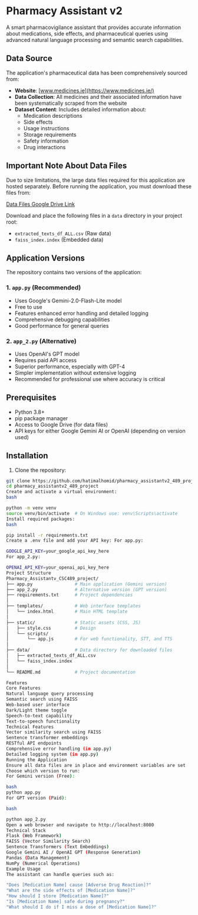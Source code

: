 # Pharmacy Assistant v2

A smart pharmacovigilance assistant that provides accurate information about medications, side effects, and pharmaceutical queries using advanced natural language processing and semantic search capabilities.

## Data Source

The application's pharmaceutical data has been comprehensively sourced from:
- **Website**: [www.medicines.ie](https://www.medicines.ie/)
- **Data Collection**: All medicines and their associated information have been systematically scraped from the website
- **Dataset Content**: Includes detailed information about:
  - Medication descriptions
  - Side effects
  - Usage instructions
  - Storage requirements
  - Safety information
  - Drug interactions

## Important Note About Data Files

Due to size limitations, the large data files required for this application are hosted separately. Before running the application, you must download these files from:

[Data Files Google Drive Link](https://drive.google.com/drive/folders/1UFqNZLgaONLWUcntWtDQlajgSi4sFNg4?usp=drive_link)

Download and place the following files in a `data` directory in your project root:
- `extracted_texts_df_ALL.csv` (Raw data)
- `faiss_index.index` (Embedded data)

## Application Versions

The repository contains two versions of the application:

### 1. `app.py` (Recommended)
- Uses Google's Gemini-2.0-Flash-Lite model
- Free to use
- Features enhanced error handling and detailed logging
- Comprehensive debugging capabilities
- Good performance for general queries

### 2. `app_2.py` (Alternative)
- Uses OpenAI's GPT model
- Requires paid API access
- Superior performance, especially with GPT-4
- Simpler implementation without extensive logging
- Recommended for professional use where accuracy is critical

## Prerequisites

- Python 3.8+
- pip package manager
- Access to Google Drive (for data files)
- API keys for either Google Gemini AI or OpenAI (depending on version used)

## Installation

1. Clone the repository:
```bash
git clone https://github.com/hatimalhomid/pharmacy_assistantv2_489_project.git
cd pharmacy_assistantv2_489_project
Create and activate a virtual environment:
bash

python -m venv venv
source venv/bin/activate  # On Windows use: venv\Scripts\activate
Install required packages:
bash

pip install -r requirements.txt
Create a .env file and add your API key: For app.py:

GOOGLE_API_KEY=your_google_api_key_here
For app_2.py:

OPENAI_API_KEY=your_openai_api_key_here
Project Structure
Pharmacy_Assistantv_CSC489_project/
├── app.py                # Main application (Gemini version)
├── app_2.py              # Alternative version (GPT version)
├── requirements.txt      # Project dependencies
│
├── templates/            # Web interface templates
│   └── index.html        # Main HTML template
│
├── static/               # Static assets (CSS, JS)
│   ├── style.css         # Design
│   └── scripts/
│       └── app.js        # For web functionality, STT, and TTS
│
├── data/                 # Data directory for downloaded files
│   ├── extracted_texts_df_ALL.csv
│   └── faiss_index.index
│
└── README.md             # Project documentation

Features
Core Features
Natural language query processing
Semantic search using FAISS
Web-based user interface
Dark/Light theme toggle
Speech-to-text capability
Text-to-speech functionality
Technical Features
Vector similarity search using FAISS
Sentence transformer embeddings
RESTful API endpoints
Comprehensive error handling (in app.py)
Detailed logging system (in app.py)
Running the Application
Ensure all data files are in place and environment variables are set
Choose which version to run:
For Gemini version (Free):

bash
python app.py
For GPT version (Paid):

bash

python app_2.py
Open a web browser and navigate to http://localhost:8080
Technical Stack
Flask (Web Framework)
FAISS (Vector Similarity Search)
Sentence Transformers (Text Embeddings)
Google Gemini AI / OpenAI GPT (Response Generation)
Pandas (Data Management)
NumPy (Numerical Operations)
Example Usage
The assistant can handle queries such as:

"Does [Medication Name] cause [Adverse Drug Reaction]?"
"What are the side effects of [Medication Name]?"
"How should I store [Medication Name]?"
"Is [Medication Name] safe during pregnancy?"
"What should I do if I miss a dose of [Medication Name]?"
